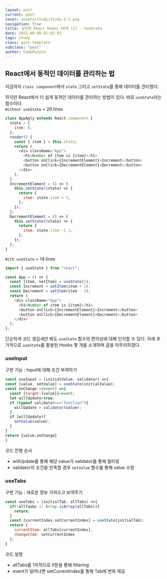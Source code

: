 ```yaml
---
layout: post
current: post
cover: assets/study/study-2-1.png
navigation: True
title: 실전형 React Hooks 10개 (1) - UseState
date: 2021-08-08 01:01:01
tags: study
class: post-template
subclass: "post"
author: CodePurple
---
```


## React에서 동적인 데이터를 관리하는 법
지금까지 `class component`에서 `state` 그리고 `setState`를 통해 데이터를 관리했다. <!--break-->

하지만 React에서 더 쉽게 동적인 데이터를 관리하는 방법이 있다. 바로 `useState`라는 함수이다.<br>
`Without useState` = 29 lines

```javascript
class AppAgly extends React.component {
  state = {
    item: 0,
  };
  render() {
    const { item } = this.state;
    return (
      <div className="App">
        <h1>Number of item is {item}</h1>
        <button onClick={IncrementElement}>Increment</button>
        <button onClick={DecrementElement}>Decrement</button>
      </div>
    );
  }
  IncrementElement = () => {
    this.setState((state) => {
      return {
        item: state.item + 1,
      };
    });
  };
  DecrementElement = () => {
    this.setState((state) => {
      return {
        item: state.item -1 1,
      };
    });
  };
}
```

`With useState` = 14 lines

```javascript
import { useState } from "react";

const App = () => {
  const [item, setItem] = useState(1);
  const Increment = setItem(item + 1);
  const Decrement = setItem(item - 1);
  return (
    <div className="App">
      <h1>Number of item is {item}</h1>
      <button onClick={IncrementElement}>Increment</button>
      <button onClick={DecrementElement}>Decrement</button>
    </div>
  );
};
```

단순하게 코드 생김새만 봐도 `useState` 함수의 편의성에 대해 인지할 수 있다. 아래 추가적으로 `useState`를 활용한 Hooks 몇 개를 소개하며 글을 마무리하겠다.
### useInput
구현 기능 : Input에 대해 조건 부여하기
```javascript
const useInput = (initialValue, validator) =>{
const [value, setValue] = useState(initialValue);
const onChange =(event) =>{
  const {target:{value}}=event;
  let willUpdate=true;
  if (typeof validator==="function"){
    willUpdate = validator(value);
  }
  if (willUpdate){
    setValue(value);
  }
}
return {value,onChange}
}
```
코드 진행 순서
- willUpdate를 통해 해당 value가 validator를 통해 필터링
- validator의 조건을 만족할 경우 `setValue` 함수를 통해 value 수정


### useTabs
구현 기능 : 새로운 정보 가져오고 보여주기
```javascript
const useTabs = (initialTab, allTabs) =>{
  if(!allTaabs || Array.isArray(allTabs)){
    return;
  }
  const [currentIndex,setCurrentIndex] = useState(initialTab);
  return {
    currentItem: allTabs[currentIndex],
    changeItem: setCurrentIndex
  };
}
```
코드 설명
- allTabs를 1차적으로 if문을 통해 filtering
- event가 일어나면 setCurrentIndex를 통해 Tab에 변화 제공
